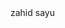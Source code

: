 <html>
  <head>
  <title>just join</title>
  </head>
  <body>
    zahid sayu
  </body>
  </html>
  
